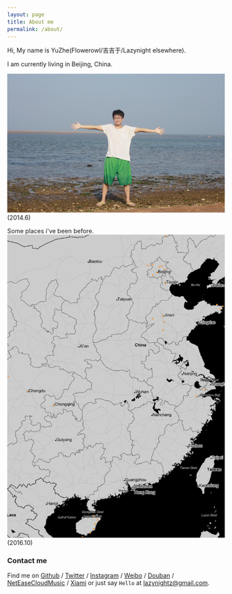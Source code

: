 ```yaml
---
layout: page
title: About me
permalink: /about/
---
```


Hi, My name is YuZhe(Flowerowl/吉吉于/Lazynight elsewhere).

I am currently living in Beijing, China.

![aboutme](/wp-content/uploads/2014/12/aboutme.png)
(2014.6)

Some places i've been before.
![travel](/wp-content/uploads/travel.png)
(2016.10)

### Contact me

Find me on [Github][github] / [Twitter][Twitter] / [Instagram][Instagram] / [Weibo][Weibo] / [Douban][Douban] / [NetEaseCloudMusic][NetEaseCloudMusic] / [Xiami][Xiami] or just say `Hello` at 
[lazynightz@gmail.com](lazynightz@gmail.com).


[github]: https://github.com/flowerowl
[twitter]: https://twitter.com/yyyyzzzzz
[douban]: http://www.douban.com/people/yuzhezhe
[xiami]: http://www.xiami.com/u/1104863
[weibo]: http://weibo.com/lazynightz
[instagram]: https://www.instagram.com/la2yni9ht/
[neteasecloudmusic]: http://music.163.com/#/user/home?id=30012795 

<div class="github-card" data-github="flowerowl" data-width="400" data-height="150" data-theme="default"></div>
<script src="//cdn.jsdelivr.net/github-cards/latest/widget.js"></script>
